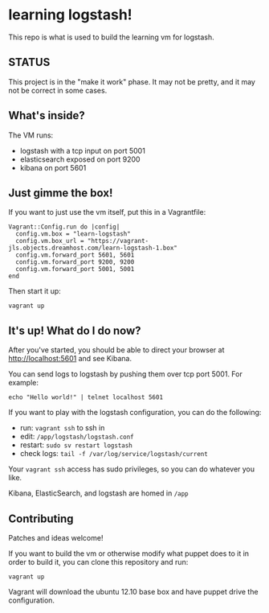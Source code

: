 # learning logstash!

This repo is what is used to build the learning vm for logstash.

## STATUS

This project is in the "make it work" phase. It may not be pretty, and it may
not be correct in some cases.

## What's inside?

The VM runs:

* logstash with a tcp input on port 5001
* elasticsearch exposed on port 9200
* kibana on port 5601

## Just gimme the box!

If you want to just use the vm itself, put this in a Vagrantfile:

    Vagrant::Config.run do |config|
      config.vm.box = "learn-logstash"
      config.vm.box_url = "https://vagrant-jls.objects.dreamhost.com/learn-logstash-1.box"
      config.vm.forward_port 5601, 5601
      config.vm.forward_port 9200, 9200
      config.vm.forward_port 5001, 5001
    end

Then start it up:

    vagrant up

## It's up! What do I do now?

After you've started, you should be able to direct your browser at
<http://localhost:5601> and see Kibana.

You can send logs to logstash by pushing them over tcp port 5001. For example:

    echo "Hello world!" | telnet localhost 5601

If you want to play with the logstash configuration, you can do the following:

* run: `vagrant ssh` to ssh in
* edit: `/app/logstash/logstash.conf`
* restart: `sudo sv restart logstash`
* check logs: `tail -f /var/log/service/logstash/current`

Your `vagrant ssh` access has sudo privileges, so you can do whatever you like.

Kibana, ElasticSearch, and logstash are homed in `/app`

## Contributing

Patches and ideas welcome!

If you want to build the vm or otherwise modify what puppet does to it in order
to build it, you can clone this repository and run:

    vagrant up

Vagrant will download the ubuntu 12.10 base box and have puppet drive the
configuration.
